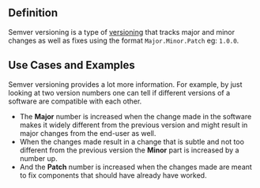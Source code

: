 ## Definition 
Semver versioning is a type of [versioning](versioning.md)  that tracks major and minor changes as well as fixes using the format `Major.Minor.Patch` eg: `1.0.0`.

## Use Cases and Examples
Semver versioning provides a lot more information. For example, by just looking at two version numbers one can tell if different versions of a software are compatible with each other. 

- The **Major** number is increased when the change made in the software makes it widely different from the previous version and might result in major changes from the end-user as well.
- When the changes made result in a change that is subtle and not too different from the previous version the **Minor** part is increased by a number up.
- And the **Patch** number is increased when the changes made are meant to fix components that should have already have worked.


